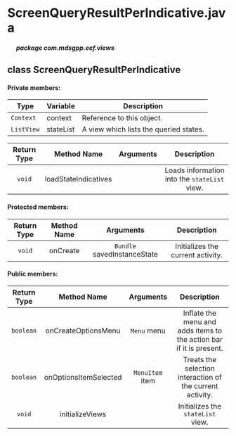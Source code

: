 # ScreenQueryResultPerIndicative.java

##### &nbsp;&nbsp;&nbsp;&nbsp;&nbsp;&nbsp;package com.mdsgpp.eef.views

## class ScreenQueryResultPerIndicative

#### Private members:

| Type     | Variable                     | Description                     |
|----------|------------------------------|---------------------------------|
| `Context` | context | Reference to this object. |
| `ListView` | stateList | A view which lists the queried states. |

| Return Type | Method Name | Arguments | Description |
|:-----------:|:-----------:|:---------:|:-----------:|
|   `void`    |  loadStateIndicatives   | | Loads information into the `stateList` view. |

#### Protected members:

| Return Type | Method Name | Arguments | Description |
|:-----------:|:-----------:|:---------:|:-----------:|
|   `void`    |  onCreate   | `Bundle` savedInstanceState | Initializes the current activity. |

#### Public members:

| Return Type | Method Name | Arguments | Description |
|:-----------:|:-----------:|:---------:|:-----------:|
|  `boolean`  |  onCreateOptionsMenu   | `Menu` menu | Inflate the menu and adds items to the action bar if it is present. |
|  `boolean`  |  onOptionsItemSelected   | `MenuItem` item | Treats the selection interaction of the current activity. |
|   `void`    |  initializeViews   | | Initializes the `stateList` view. |
